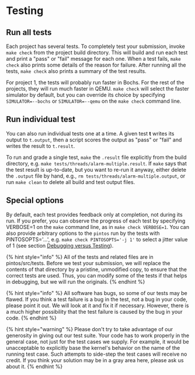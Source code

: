 # Testing

## Run all tests

Each project has several tests. To completely test your submission, invoke `make check` from the project build directory. This will build and run each test and print a "pass" or "fail" message for each one. When a test fails, `make check` also prints some details of the reason for failure. After running all the tests, `make check` also prints a summary of the test results.

For project 1, the tests will probably run faster in Bochs. For the rest of the projects, they will run much faster in QEMU. `make check` will select the faster simulator by default, but you can override its choice by specifying `SIMULATOR=--bochs` or `SIMULATOR=--qemu` on the `make check` command line.

## Run individual test

You can also run individual tests one at a time. A given test **t** writes its output to `t.output`, then a script scores the output as "pass" or "fail" and writes the result to `t.result`.&#x20;

To run and grade a single test, `make` the `.result` file explicitly from the build directory, e.g. `make tests/threads/alarm-multiple.result`. If `make` says that the test result is up-to-date, but you want to re-run it anyway, either delete the `.output` file by hand, e.g., `rm tests/threads/alarm-multiple.output`, or run `make clean` to delete all build and test output files.

## Special options

By default, each test provides feedback only at completion, not during its run. If you prefer, you can observe the progress of each test by specifying VERBOSE=1 on the `make` command line, as in `make check VERBOSE=1`. You can also provide arbitrary options to the `pintos` run by the tests with PINTOSOPTS='...', e.g. `make check PINTOSOPTS='-j 1'` to select a jitter value of 1 (see section [Debugging versus Testing](testing.md#debugging-versus-testing)).

{% hint style="info" %}
All of the tests and related files are in pintos/src/tests. Before we test your submission, we will replace the contents of that directory by a pristine, unmodified copy, to ensure that the correct tests are used. Thus, you can modify some of the tests if that helps in debugging, but we will run the originals.
{% endhint %}

{% hint style="info" %}
All software has bugs, so some of our tests may be flawed. If you think a test failure is a bug in the test, not a bug in your code, please point it out. We will look at it and fix it if necessary. However, there is a much higher possibility that the test failure is caused by the bug in your code.
{% endhint %}

{% hint style="warning" %}
Please don't try to take advantage of our generosity in giving out our test suite. Your code has to work properly in the general case, not just for the test cases we supply. For example, it would be unacceptable to explicitly base the kernel's behavior on the name of the running test case. Such attempts to side-step the test cases will receive no credit. If you think your solution may be in a gray area here, please ask us about it.
{% endhint %}

##
